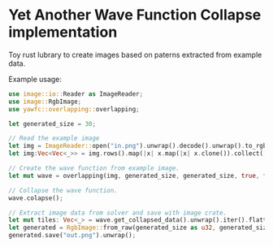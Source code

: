 # Yet Another Wave Function Collapse implementation

Toy rust lubrary to create images based on paterns extracted from example data.

Example usage:

```rust
use image::io::Reader as ImageReader;
use image::RgbImage;
use yawfc::overlapping::overlapping;

let generated_size = 30;

// Read the example image
let img = ImageReader::open("in.png").unwrap().decode().unwrap().to_rgb8();
let img:Vec<Vec<_>> = img.rows().map(|x| x.map(|x| x.clone()).collect()).collect();

// Create the wave function from example image.
let mut wave = overlapping(img, generated_size, generated_size, true, false, since_the_epoch.as_millis() as u64);

// Collapse the wave function.
wave.colapse();

// Extract image data from solver and save with image crate.
let mut tiles: Vec<_> = wave.get_collapsed_data().unwrap().iter().flatten().flat_map(|x| x.0).collect();
let generated = RgbImage::from_raw(generated_size as u32, generated_size as u32, tiles).unwrap();
generated.save("out.png").unwrap();
```
